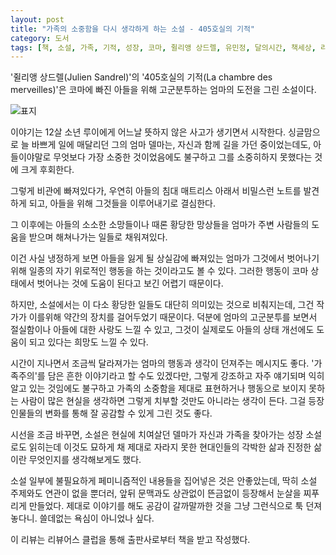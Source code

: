 ```yaml
---
layout: post
title: "가족의 소중함을 다시 생각하게 하는 소설 - 405호실의 기적"
category: 도서
tags: [책, 소설, 가족, 기적, 성장, 코마, 쥘리앵 상드렐, 유민정, 달의시간, 책세상, 리뷰어스 클럽, 서평]
---
```


'쥘리앵 상드렐(Julien Sandrel)'의
'405호실의 기적(La chambre des merveilles)'은
코마에 빠진 아들을 위해 고군분투하는 엄마의 도전을 그린 소설이다.

![표지](https://lh3.googleusercontent.com/SyOGBB0uMzdwAbr6bV91UZC88Qh1HgtzlmtY2-A0kxtcKEXeOj10T1ppa3xxbtCb5LUVSImnFKpI3w=s480)

이야기는 12살 소년 루이에게 어느날 뜻하지 않은 사고가 생기면서 시작한다.
싱글맘으로 늘 바쁘게 일에 매달리던 그의 엄마 델마는,
자신과 함께 길을 가던 중이었는데도,
아들이야말로 무엇보다 가장 소중한 것이었음에도 불구하고
그를 소중히하지 못했다는 것에 크게 후회한다.

그렇게 비관에 빠져있다가,
우연히 아들의 침대 매트리스 아래서 비밀스런 노트를 발견하게 되고,
아들을 위해 그것들을 이루어내기로 결심한다.

그 이후에는 아들의 소소한 소망들이나 때론 황당한 망상들을
엄마가 주변 사람들의 도움을 받으며 해쳐나가는 일들로 채워져있다.

이건 사실 냉정하게 보면 아들을 잃게 될 상실감에 빠져있는 엄마가
그것에서 벗어나기 위해 일종의 자기 위로적인 행동을 하는 것이라고도 볼 수 있다.
그러한 행동이 코마 상태에서 벗어나는 것에 도움이 된다고 보긴 어렵기 때문이다.

하지만, 소설에서는 이 다소 황당한 일들도 대단히 의미있는 것으로 비춰지는데,
그건 작가가 이를위해 약간의 장치를 걸어두었기 때문이다.
덕분에 엄마의 고군분투를 보면서 절실함이나 아들에 대한 사랑도 느낄 수 있고,
그것이 실제로도 아들의 상태 개선에도 도움이 되고 있다는 희망도 느낄 수 있다.

시간이 지나면서 조금씩 달라져가는 엄마의 행동과 생각이 던져주는 메시지도 좋다.
'가족주의'를 담은 흔한 이야기라고 할 수도 있겠다만,
그렇게 강조하고 자주 얘기되며 익히 알고 있는 것임에도 불구하고
가족의 소중함을 제대로 표현하거나 행동으로 보이지 못하는 사람이 많은 현실을 생각하면
그렇게 치부할 것만도 아니라는 생각이 든다.
그걸 등장인물들의 변화를 통해 잘 공감할 수 있게 그린 것도 좋다.

시선을 조금 바꾸면, 소설은 현실에 치여살던 델마가 자신과 가족을 찾아가는 성장 소설로도 읽히는데
이것도 묘하게 채 제대로 자라지 못한 현대인들의 각박한 삶과
진정한 삶이란 무엇인지를 생각해보게도 했다.

소설 일부에 불필요하게 페미니즘적인 내용들을 집어넣은 것은 안좋았는데,
딱히 소설 주제와도 연관이 없을 뿐더러,
앞뒤 문맥과도 상관없이 뜬금없이 등장해서 눈살을 찌푸리게 만들었다.
제대로 이야기를 해도 공감이 갈까말까한 것을 그냥 그런식으로 툭 던져놓다니.
쓸데없는 욕심이 아니었나 싶다.



<div class="im im-info">
이 리뷰는 리뷰어스 클럽을 통해 출판사로부터 책을 받고 작성했다.
</div>
